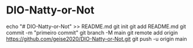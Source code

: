 # DIO-Natty-or-Not
echo "# DIO-Natty-or-Not" >> README.md 
git init 
git add README.md 
git commit -m "primeiro commit" 
git branch -M main 
git remote add origin https://github.com/geise2020/DIO-Natty-or-Not.git
 git push -u origin main
